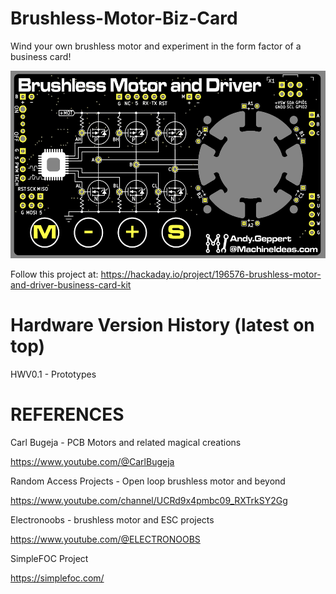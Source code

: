 # Brushless-Motor-Biz-Card
Wind your own brushless motor and experiment in the form factor of a business card!

<img src="Images/Brushless Business Card Front.PNG" height="300">

Follow this project at: https://hackaday.io/project/196576-brushless-motor-and-driver-business-card-kit

# Hardware Version History (latest on top)

HWV0.1 - Prototypes


# REFERENCES

Carl Bugeja - PCB Motors and related magical creations

https://www.youtube.com/@CarlBugeja


Random Access Projects - Open loop brushless motor and beyond

https://www.youtube.com/channel/UCRd9x4pmbc09_RXTrkSY2Gg


Electronoobs - brushless motor and ESC projects

https://www.youtube.com/@ELECTRONOOBS


SimpleFOC Project

https://simplefoc.com/
